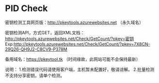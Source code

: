 # PID Check

密钥检测工具网页版：http://pkeytools.azurewebsites.net （永久域名）

密钥检测API，方式GET，返回XML文档：http://pkeytools.azurewebsites.net/Check/GetCount/?pkey=密钥
Exp:http://pkeytools.azurewebsites.net/Check/GetCount/?pkey=7X8CN-29Q26-QH9J2-C8CV9-P378M


备用域名：https://pkeytool.tk （时间缘故，此网站可能不会保持最新）


说明：
1.检测错误代码请使用客户端，主机暂未配置好，敬请谅解。
2.批量检测不支持分享密钥，请单个检测。
